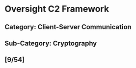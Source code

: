 # Oversight C2 Framework
## Category: Client-Server Communication
## Sub-Category: Cryptography
## [9/54]
